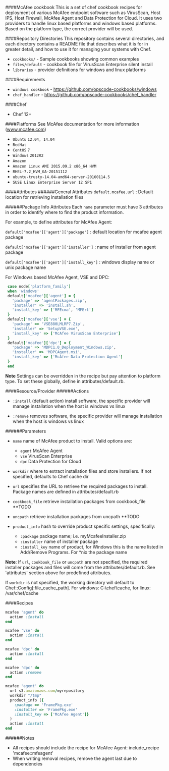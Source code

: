 ####McAfee cookbook
This is a set of chef cookbook recipes for deployment of various McAfee endpoint software such as VirusScan, Host IPS, Host Firewall, McAfee Agent and Data Protection for Cloud.
It uses two providers to handle linux based platforms and windows based platforms. Based on the platform type, the correct provider will be used.

####Repository Directories
This repository contains several directories, and each directory contains a README file that describes what it is for in greater detail, and how to use it for managing your systems with Chef.

* `cookbooks/` -  Sample cookbooks showing common examples
* `files/default` - cookbook file for VirusScan Enterprise silent install
* `libraries` - provider definitions for windows and linux platforms  

####Requirements
* `windows cookbook` - https://github.com/opscode-cookbooks/windows
* `chef_handler` - https://github.com/opscode-cookbooks/chef_handler

####Chef
* Chef 12+

####Platforms
See McAfee documentation for more information (www.mcafee.com)
* `Ubuntu` `12.04, 14.04` 
* `RedHat`
* `CentOS` `7`
* `Windows` `2012R2`
* `Amazon`
 * `Amazon Linux AMI 2015.09.2 x86_64 HVM`
 * `RHEL-7.2_HVM_GA-20151112`
 * `ubuntu-trusty-14.04-amd64-server-20160114.5`
 * `SUSE Linux Enterprise Server 12 SP1`

####Attributes
######General Attributes
`default.mcafee.url` : Default location for retrieving installation files

######Package Info Attributes
Each `name` parameter must have 3 attributes in order to identify where to find the product information.

For example, to define attributes for McAfee Agent: 

`default['mcafee']['agent']['package']`  : default location for mcafee agent package

`default['mcafee']['agent']['installer']`  : name of installer from agent package

`default['mcafee']['agent']['install_key']`  : windows display name or unix package name

For Windows based McAfee Agent, VSE and DPC:

```ruby
 case node['platform_family']
 when 'windows'
 default['mcafee']['agent'] = {
   'package' => 'agentPackages.zip',
   'installer' => 'install.sh',
   'install_key' => ['MFEcma', 'MFErt']
 }
 default['mcafee']['vse'] = {
   'package' => 'VSE880LMLRP7.Zip',
   'installer' => 'SetupVSE.exe',
   'install_key' => ['McAfee VirusScan Enterprise']
 }
 default['mcafee']['dpc'] = {
   'package' => 'MDPC1.0_Deployment_Windows.zip',
   'installer' => 'MDPCAgent.msi',
   'install_key' => ['McAfee Data Protection Agent']
 }
 end
```
**Note** Settings can be overridden in the recipe but pay attention to platform type. To set these globally, define in attributes/default.rb.

####Resource/Provider
######Actions
* `:install` (default action) install software, the specific provider will manage installation when the host is windows vs linux

* `:remove` removes software, the specific provider will manage installation when the host is windows vs linux

######Parameters
* `name` name of McAfee product to install. Valid options are:
  * `agent` McAfee Agent
  * `vse`   VirusScan Enterprise
  * `dpc`   Data Protection for Cloud
  
* `workdir` where to extract installation files and store installers. If not specified, defaults to Chef cache dir

* `url` specifies the URL to retrieve the required packages to install. Package names are defined in attributes/default.rb

* `cookbook_file` retrieve installation packages from cookbook_file **TODO

* `uncpath` retrieve installation packages from uncpath **TODO

* `product_info` hash to override product specific settings, specifically:
  * `:package`  package name; i.e. myMcafeeInstaller.zip
  * `:installer`  name of installer package
  * `:install_key`  name of product, for Windows this is the name listed in Add/Remove Programs. For *nix the package name

**Note**: If `url`, `cookbook_file` or `uncpath` are not specified, the required installer packages and files will come from the attributes/default.rb. 
See 'attributes' section above for predefined attributes.

If `workdir` is not specified, the working directory will default to Chef::Config[:file_cache_path]. For windows: C:\chef\cache, for linux: /var/chef/cache

####Recipes
```ruby
mcafee 'agent' do
  action :install
end

mcafee 'vse' do
  action :install
end

mcafee 'dpc' do
  action :install
end

mcafee 'dpc' do
  action :remove
end

mcafee 'agent' do
  url s3.amazonaws.com/myrepository
  workdir "/tmp"
  product_info ({
    :package => 'FramePkg.exe'
    :installer => 'FramePkg.exe'
    :install_key => ['McAfee Agent']}
  )
  action :install
end
```

######Notes
* All recipes should include the recipe for McAfee Agent: include_recipe 'mcafee::mfeagent'
* When writing removal recipes, remove the agent last due to dependencies
